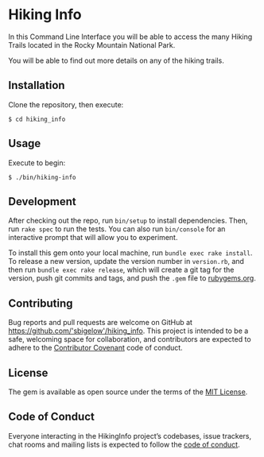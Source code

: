 # Hiking Info
In this Command Line Interface you will be able to access the many Hiking Trails located in the Rocky Mountain National Park.

You will be able to find out more details on any of the hiking trails.

## Installation

Clone the repository, then execute:

    $ cd hiking_info



## Usage

Execute to begin:

    $ ./bin/hiking-info

## Development

After checking out the repo, run `bin/setup` to install dependencies. Then, run `rake spec` to run the tests. You can also run `bin/console` for an interactive prompt that will allow you to experiment.

To install this gem onto your local machine, run `bundle exec rake install`. To release a new version, update the version number in `version.rb`, and then run `bundle exec rake release`, which will create a git tag for the version, push git commits and tags, and push the `.gem` file to [rubygems.org](https://rubygems.org).

## Contributing

Bug reports and pull requests are welcome on GitHub at https://github.com/'sbigelow'/hiking_info. This project is intended to be a safe, welcoming space for collaboration, and contributors are expected to adhere to the [Contributor Covenant](http://contributor-covenant.org) code of conduct.

## License

The gem is available as open source under the terms of the [MIT License](https://opensource.org/licenses/MIT).

## Code of Conduct

Everyone interacting in the HikingInfo project’s codebases, issue trackers, chat rooms and mailing lists is expected to follow the [code of conduct](https://github.com/'sbigelow'/hiking_info/blob/master/CODE_OF_CONDUCT.md).
